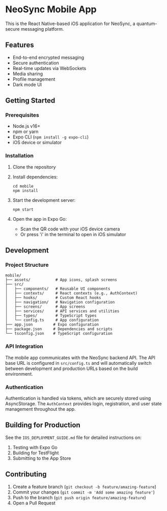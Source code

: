 # NeoSync Mobile App

This is the React Native-based iOS application for NeoSync, a quantum-secure messaging platform.

## Features

- End-to-end encrypted messaging
- Secure authentication
- Real-time updates via WebSockets
- Media sharing
- Profile management
- Dark mode UI

## Getting Started

### Prerequisites

- Node.js v16+
- npm or yarn
- Expo CLI (`npm install -g expo-cli`)
- iOS device or simulator

### Installation

1. Clone the repository
2. Install dependencies:
   ```
   cd mobile
   npm install
   ```

3. Start the development server:
   ```
   npm start
   ```

4. Open the app in Expo Go:
   - Scan the QR code with your iOS device camera
   - Or press 'i' in the terminal to open in iOS simulator

## Development

### Project Structure

```
mobile/
├── assets/           # App icons, splash screens
├── src/
│   ├── components/   # Reusable UI components
│   ├── contexts/     # React contexts (e.g., AuthContext)
│   ├── hooks/        # Custom React hooks
│   ├── navigation/   # Navigation configuration
│   ├── screens/      # App screens
│   ├── services/     # API services and utilities
│   ├── types/        # TypeScript types
│   └── config.ts     # App configuration
├── app.json         # Expo configuration
├── package.json     # Dependencies and scripts
└── tsconfig.json    # TypeScript configuration
```

### API Integration

The mobile app communicates with the NeoSync backend API. The API base URL is configured in `src/config.ts` and will automatically switch between development and production URLs based on the build environment.

### Authentication

Authentication is handled via tokens, which are securely stored using AsyncStorage. The `AuthContext` provides login, registration, and user state management throughout the app.

## Building for Production

See the `IOS_DEPLOYMENT_GUIDE.md` file for detailed instructions on:

1. Testing with Expo Go
2. Building for TestFlight
3. Submitting to the App Store

## Contributing

1. Create a feature branch (`git checkout -b feature/amazing-feature`)
2. Commit your changes (`git commit -m 'Add some amazing feature'`)
3. Push to the branch (`git push origin feature/amazing-feature`)
4. Open a Pull Request